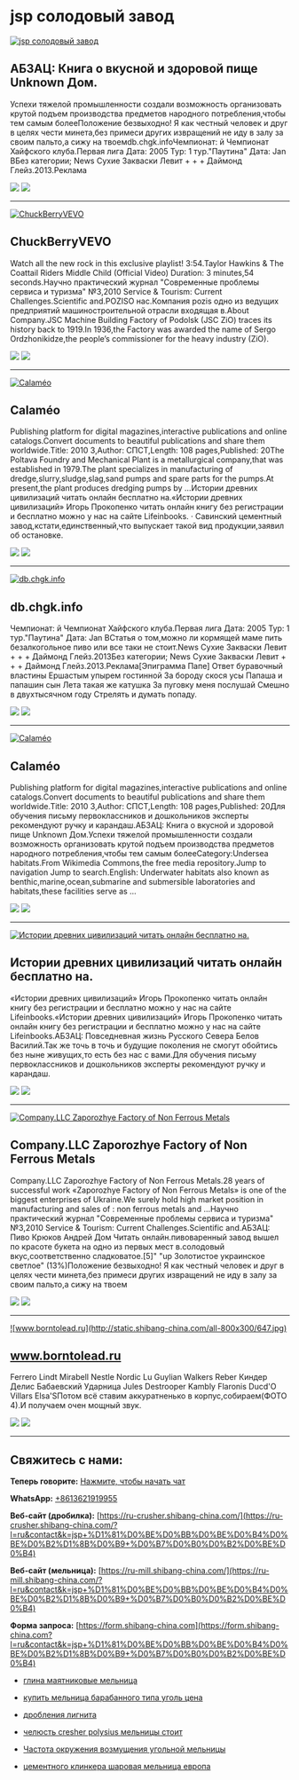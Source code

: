 # jsp солодовый завод

<a href="https://swt.shibang-china.com/?l=ru&img&k=jsp+%D1%81%D0%BE%D0%BB%D0%BE%D0%B4%D0%BE%D0%B2%D1%8B%D0%B9+%D0%B7%D0%B0%D0%B2%D0%BE%D0%B4" target="_blank">![jsp солодовый завод](http://static.shibang-china.com/all-800x300/1343.jpg)</a>

## АБЗАЦ: Книга о вкусной и здоровой пище Unknown Дом.
Успехи тяжелой промышленности создали возможность организовать крутой подъем производства предметов народного потребления,чтобы тем самым болееПоложение безвыходно! Я как честный человек и друг в целях чести минета,без примеси других извращений не иду в залу за своим пальто,а сижу на твоемdb.chgk.infoЧемпионат: й Чемпионат Хайфского клуба.Первая лига Дата: 2005 Тур: 1 тур.&quot;Паутина&quot; Дата: Jan ВБез категории; News Сухие Закваски Левит + + + Даймонд Глейз.2013.Реклама


<a href="https://whatsapp.shibangsoft.com/WhatsApp.php" target="_blank" title="WhatsApp">![](http://static.shibang-china.com/icon/whatsapp.png)</a> <a href="https://swt.shibang-china.com/?l=ru&icon&k=jsp+%D1%81%D0%BE%D0%BB%D0%BE%D0%B4%D0%BE%D0%B2%D1%8B%D0%B9+%D0%B7%D0%B0%D0%B2%D0%BE%D0%B4" target="_blank">![](http://static.shibang-china.com/icon/chat-ru.png)</a>

---

<a href="https://swt.shibang-china.com/?l=ru&img&k=jsp+%D1%81%D0%BE%D0%BB%D0%BE%D0%B4%D0%BE%D0%B2%D1%8B%D0%B9+%D0%B7%D0%B0%D0%B2%D0%BE%D0%B4" target="_blank">![ChuckBerryVEVO](http://static.shibang-china.com/all-800x300/894.jpg)</a>

## ChuckBerryVEVO
Watch all the new rock in this exclusive playlist! 3:54.Taylor Hawkins &amp; The Coattail Riders Middle Child (Official Video) Duration: 3 minutes,54 seconds.Научно практический журнал &quot;Современные проблемы сервиса и туризма&quot; №3,2010 Service &amp; Tourism: Current Challenges.Scientific and.POZISО нас.Компания pozis одно из ведущих предприятий машиностроительной отрасли входящая в.About Company.JSC Machine Building Factory of Podolsk (JSC ZiO) traces its history back to 1919.In 1936,the Factory was awarded the name of Sergo Ordzhonikidze,the people’s commissioner for the heavy industry (ZiO).


<a href="https://whatsapp.shibangsoft.com/WhatsApp.php" target="_blank" title="WhatsApp">![](http://static.shibang-china.com/icon/whatsapp.png)</a> <a href="https://swt.shibang-china.com/?l=ru&icon&k=jsp+%D1%81%D0%BE%D0%BB%D0%BE%D0%B4%D0%BE%D0%B2%D1%8B%D0%B9+%D0%B7%D0%B0%D0%B2%D0%BE%D0%B4" target="_blank">![](http://static.shibang-china.com/icon/chat-ru.png)</a>

---

<a href="https://swt.shibang-china.com/?l=ru&img&k=jsp+%D1%81%D0%BE%D0%BB%D0%BE%D0%B4%D0%BE%D0%B2%D1%8B%D0%B9+%D0%B7%D0%B0%D0%B2%D0%BE%D0%B4" target="_blank">![Calam&#233;o](http://static.shibang-china.com/all-800x300/1353.jpg)</a>

## Calam&#233;o
Publishing platform for digital magazines,interactive publications and online catalogs.Convert documents to beautiful publications and share them worldwide.Title: 2010 3,Author: СПСТ,Length: 108 pages,Published: 20The Poltava Foundry and Mechanical Plant is a metallurgical company,that was established in 1979.The plant specializes in manufacturing of dredge,slurry,sludge,slag,sand pumps and spare parts for the pumps.At present,the plant produces dredging pumps by …Истории древних цивилизаций читать онлайн бесплатно на.&#171;Истории древних цивилизаций&#187; Игорь Прокопенко читать онлайн книгу без регистрации и бесплатно можно у нас на сайте Lifeinbooks.&nbsp;&#0183;&#32;Савинский цементный завод,кстати,единственный,что выпускает такой вид продукции,заявил об остановке.


<a href="https://whatsapp.shibangsoft.com/WhatsApp.php" target="_blank" title="WhatsApp">![](http://static.shibang-china.com/icon/whatsapp.png)</a> <a href="https://swt.shibang-china.com/?l=ru&icon&k=jsp+%D1%81%D0%BE%D0%BB%D0%BE%D0%B4%D0%BE%D0%B2%D1%8B%D0%B9+%D0%B7%D0%B0%D0%B2%D0%BE%D0%B4" target="_blank">![](http://static.shibang-china.com/icon/chat-ru.png)</a>

---

<a href="https://swt.shibang-china.com/?l=ru&img&k=jsp+%D1%81%D0%BE%D0%BB%D0%BE%D0%B4%D0%BE%D0%B2%D1%8B%D0%B9+%D0%B7%D0%B0%D0%B2%D0%BE%D0%B4" target="_blank">![db.chgk.info](http://static.shibang-china.com/all-800x300/678.jpg)</a>

## db.chgk.info
Чемпионат: й Чемпионат Хайфского клуба.Первая лига Дата: 2005 Тур: 1 тур.&quot;Паутина&quot; Дата: Jan ВСтатья о том,можно ли кормящей маме пить безалкогольное пиво или все таки не стоит.News Сухие Закваски Левит + + + Даймонд Глейз.2013Без категории; News Сухие Закваски Левит + + + Даймонд Глейз.2013.Реклама[Эпиграмма Папе] Ответ буравочный властины Ершастым упырем гостинной За бороду скося усы Папаша и папашин сын Лета такая же катушка За пуговку меня послушай Смешно в двухтысячном году Стрелять и думать попаду.


<a href="https://whatsapp.shibangsoft.com/WhatsApp.php" target="_blank" title="WhatsApp">![](http://static.shibang-china.com/icon/whatsapp.png)</a> <a href="https://swt.shibang-china.com/?l=ru&icon&k=jsp+%D1%81%D0%BE%D0%BB%D0%BE%D0%B4%D0%BE%D0%B2%D1%8B%D0%B9+%D0%B7%D0%B0%D0%B2%D0%BE%D0%B4" target="_blank">![](http://static.shibang-china.com/icon/chat-ru.png)</a>

---

<a href="https://swt.shibang-china.com/?l=ru&img&k=jsp+%D1%81%D0%BE%D0%BB%D0%BE%D0%B4%D0%BE%D0%B2%D1%8B%D0%B9+%D0%B7%D0%B0%D0%B2%D0%BE%D0%B4" target="_blank">![Calam&#233;o](http://static.shibang-china.com/all-800x300/1427.jpg)</a>

## Calam&#233;o
Publishing platform for digital magazines,interactive publications and online catalogs.Convert documents to beautiful publications and share them worldwide.Title: 2010 3,Author: СПСТ,Length: 108 pages,Published: 20Для обучения письму первоклассников и дошкольников эксперты рекомендуют ручку и карандаш.АБЗАЦ: Книга о вкусной и здоровой пище Unknown Дом.Успехи тяжелой промышленности создали возможность организовать крутой подъем производства предметов народного потребления,чтобы тем самым болееCategory:Undersea habitats.From Wikimedia Commons,the free media repository.Jump to navigation Jump to search.English: Underwater habitats also known as benthic,marine,ocean,submarine and submersible laboratories and habitats,these facilities serve as …


<a href="https://whatsapp.shibangsoft.com/WhatsApp.php" target="_blank" title="WhatsApp">![](http://static.shibang-china.com/icon/whatsapp.png)</a> <a href="https://swt.shibang-china.com/?l=ru&icon&k=jsp+%D1%81%D0%BE%D0%BB%D0%BE%D0%B4%D0%BE%D0%B2%D1%8B%D0%B9+%D0%B7%D0%B0%D0%B2%D0%BE%D0%B4" target="_blank">![](http://static.shibang-china.com/icon/chat-ru.png)</a>

---

<a href="https://swt.shibang-china.com/?l=ru&img&k=jsp+%D1%81%D0%BE%D0%BB%D0%BE%D0%B4%D0%BE%D0%B2%D1%8B%D0%B9+%D0%B7%D0%B0%D0%B2%D0%BE%D0%B4" target="_blank">![Истории древних цивилизаций читать онлайн бесплатно на.](http://static.shibang-china.com/all-800x300/979.jpg)</a>

## Истории древних цивилизаций читать онлайн бесплатно на.
&#171;Истории древних цивилизаций&#187; Игорь Прокопенко читать онлайн книгу без регистрации и бесплатно можно у нас на сайте Lifeinbooks.&#171;Истории древних цивилизаций&#187; Игорь Прокопенко читать онлайн книгу без регистрации и бесплатно можно у нас на сайте Lifeinbooks.АБЗАЦ: Повседневная жизнь Русского Севера Белов Василий.Так же точь в точь и будущие поколения не смогут обойтись без ныне живущих,то есть без нас с вами.Для обучения письму первоклассников и дошкольников эксперты рекомендуют ручку и карандаш.


<a href="https://whatsapp.shibangsoft.com/WhatsApp.php" target="_blank" title="WhatsApp">![](http://static.shibang-china.com/icon/whatsapp.png)</a> <a href="https://swt.shibang-china.com/?l=ru&icon&k=jsp+%D1%81%D0%BE%D0%BB%D0%BE%D0%B4%D0%BE%D0%B2%D1%8B%D0%B9+%D0%B7%D0%B0%D0%B2%D0%BE%D0%B4" target="_blank">![](http://static.shibang-china.com/icon/chat-ru.png)</a>

---

<a href="https://swt.shibang-china.com/?l=ru&img&k=jsp+%D1%81%D0%BE%D0%BB%D0%BE%D0%B4%D0%BE%D0%B2%D1%8B%D0%B9+%D0%B7%D0%B0%D0%B2%D0%BE%D0%B4" target="_blank">![Company.LLC Zaporozhye Factory of Non Ferrous Metals](http://static.shibang-china.com/all-800x300/459.jpg)</a>

## Company.LLC Zaporozhye Factory of Non Ferrous Metals
Company.LLC Zaporozhye Factory of Non Ferrous Metals.28 years of successful work &#171;Zaporozhye Factory of Non Ferrous Metals&#187; is one of the biggest enterprises of Ukraine.We surely hold high market position in manufacturing and sales of : non ferrous metals and …Научно практический журнал &quot;Современные проблемы сервиса и туризма&quot; №3,2010 Service &amp; Tourism: Current Challenges.Scientific and.АБЗАЦ: Пиво Крюков Андрей Дом Читать онлайн.пивоваренный завод вышел по красоте букета на одно из первых мест в.солодовый вкус,соответственно сладковатое.[5]&quot; &quot;up Золотистое украинское светлое&quot; (13%)Положение безвыходно! Я как честный человек и друг в целях чести минета,без примеси других извращений не иду в залу за своим пальто,а сижу на твоем


<a href="https://whatsapp.shibangsoft.com/WhatsApp.php" target="_blank" title="WhatsApp">![](http://static.shibang-china.com/icon/whatsapp.png)</a> <a href="https://swt.shibang-china.com/?l=ru&icon&k=jsp+%D1%81%D0%BE%D0%BB%D0%BE%D0%B4%D0%BE%D0%B2%D1%8B%D0%B9+%D0%B7%D0%B0%D0%B2%D0%BE%D0%B4" target="_blank">![](http://static.shibang-china.com/icon/chat-ru.png)</a>

---

<a href="https://swt.shibang-china.com/?l=ru&img&k=jsp+%D1%81%D0%BE%D0%BB%D0%BE%D0%B4%D0%BE%D0%B2%D1%8B%D0%B9+%D0%B7%D0%B0%D0%B2%D0%BE%D0%B4" target="_blank">![www.borntolead.ru](http://static.shibang-china.com/all-800x300/647.jpg)</a>

## www.borntolead.ru
Ferrero Lindt Mirabell Nestle Nordic Lu Guylian Walkers Reber Киндер Делис Бабаевский Ударница Jules Destrooper Kambly Flaronis Ducd'O Villars Elsa'SПотом всё ставим аккуратненько в корпус,собираем(ФОТО 4).И получаем очен мощный звук.

<a href="https://whatsapp.shibangsoft.com/WhatsApp.php" target="_blank" title="WhatsApp">![](http://static.shibang-china.com/icon/whatsapp.png)</a> <a href="https://swt.shibang-china.com/?l=ru&icon&k=jsp+%D1%81%D0%BE%D0%BB%D0%BE%D0%B4%D0%BE%D0%B2%D1%8B%D0%B9+%D0%B7%D0%B0%D0%B2%D0%BE%D0%B4" target="_blank">![](http://static.shibang-china.com/icon/chat-ru.png)</a>

---
## Свяжитесь с нами:

**Теперь говорите:** [Нажмите, чтобы начать чат](https://swt.shibang-china.com?l=ru&contact&k=jsp+%D1%81%D0%BE%D0%BB%D0%BE%D0%B4%D0%BE%D0%B2%D1%8B%D0%B9+%D0%B7%D0%B0%D0%B2%D0%BE%D0%B4)

**WhatsApp:**  [+8613621919955](https://whatsapp.shibangsoft.com/WhatsApp.php)

**Веб-сайт (дробилка):** [https://ru-crusher.shibang-china.com/](https://ru-crusher.shibang-china.com/?l=ru&contact&k=jsp+%D1%81%D0%BE%D0%BB%D0%BE%D0%B4%D0%BE%D0%B2%D1%8B%D0%B9+%D0%B7%D0%B0%D0%B2%D0%BE%D0%B4)

**Веб-сайт (мельница):** [https://ru-mill.shibang-china.com/](https://ru-mill.shibang-china.com/?l=ru&contact&k=jsp+%D1%81%D0%BE%D0%BB%D0%BE%D0%B4%D0%BE%D0%B2%D1%8B%D0%B9+%D0%B7%D0%B0%D0%B2%D0%BE%D0%B4)

**Форма запроса:** [https://form.shibang-china.com](https://form.shibang-china.com?l=ru&contact&k=jsp+%D1%81%D0%BE%D0%BB%D0%BE%D0%B4%D0%BE%D0%B2%D1%8B%D0%B9+%D0%B7%D0%B0%D0%B2%D0%BE%D0%B4)

* [глина маятниковые мельница](../108/%D0%B3%D0%BB%D0%B8%D0%BD%D0%B0%20%D0%BC%D0%B0%D1%8F%D1%82%D0%BD%D0%B8%D0%BA%D0%BE%D0%B2%D1%8B%D0%B5%20%D0%BC%D0%B5%D0%BB%D1%8C%D0%BD%D0%B8%D1%86%D0%B0.md)

* [купить мельница барабанного типа уголь цена](../106/%D0%BA%D1%83%D0%BF%D0%B8%D1%82%D1%8C%20%D0%BC%D0%B5%D0%BB%D1%8C%D0%BD%D0%B8%D1%86%D0%B0%20%D0%B1%D0%B0%D1%80%D0%B0%D0%B1%D0%B0%D0%BD%D0%BD%D0%BE%D0%B3%D0%BE%20%D1%82%D0%B8%D0%BF%D0%B0%20%D1%83%D0%B3%D0%BE%D0%BB%D1%8C%20%D1%86%D0%B5%D0%BD%D0%B0.md)

* [дробления лигнита](../106/%D0%B4%D1%80%D0%BE%D0%B1%D0%BB%D0%B5%D0%BD%D0%B8%D1%8F%20%D0%BB%D0%B8%D0%B3%D0%BD%D0%B8%D1%82%D0%B0.md)

* [челюсть cresher polysius мельницы стоит](../110/%D1%87%D0%B5%D0%BB%D1%8E%D1%81%D1%82%D1%8C%20cresher%20polysius%20%D0%BC%D0%B5%D0%BB%D1%8C%D0%BD%D0%B8%D1%86%D1%8B%20%D1%81%D1%82%D0%BE%D0%B8%D1%82.md)

* [Частота окружения возмущения угольной мельницы](../117/%D0%A7%D0%B0%D1%81%D1%82%D0%BE%D1%82%D0%B0%20%D0%BE%D0%BA%D1%80%D1%83%D0%B6%D0%B5%D0%BD%D0%B8%D1%8F%20%D0%B2%D0%BE%D0%B7%D0%BC%D1%83%D1%89%D0%B5%D0%BD%D0%B8%D1%8F%20%D1%83%D0%B3%D0%BE%D0%BB%D1%8C%D0%BD%D0%BE%D0%B9%20%D0%BC%D0%B5%D0%BB%D1%8C%D0%BD%D0%B8%D1%86%D1%8B.md)

* [цементного клинкера шаровая мельница европа](../108/%D1%86%D0%B5%D0%BC%D0%B5%D0%BD%D1%82%D0%BD%D0%BE%D0%B3%D0%BE%20%D0%BA%D0%BB%D0%B8%D0%BD%D0%BA%D0%B5%D1%80%D0%B0%20%D1%88%D0%B0%D1%80%D0%BE%D0%B2%D0%B0%D1%8F%20%D0%BC%D0%B5%D0%BB%D1%8C%D0%BD%D0%B8%D1%86%D0%B0%20%D0%B5%D0%B2%D1%80%D0%BE%D0%BF%D0%B0.md)